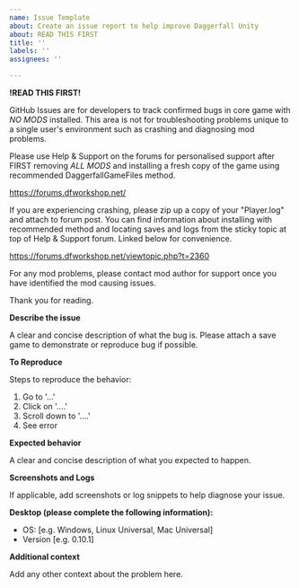```yaml
---
name: Issue Template
about: Create an issue report to help improve Daggerfall Unity
about: READ THIS FIRST
title: ''
labels: ''
assignees: ''

---
```


**!READ THIS FIRST!**

GitHub Issues are for developers to track confirmed bugs in core game with _NO MODS_ installed. This area is not for troubleshooting problems unique to a single user's environment such as crashing and diagnosing mod problems.

Please use Help & Support on the forums for personalised support after FIRST removing _ALL MODS_ and installing a fresh copy of the game using recommended DaggerfallGameFiles method.

https://forums.dfworkshop.net/

If you are experiencing crashing, please zip up a copy of your "Player.log" and attach to forum post. You can find information about installing with recommended method and locating saves and logs from the sticky topic at top of Help & Support forum. Linked below for convenience.

https://forums.dfworkshop.net/viewtopic.php?t=2360

For any mod problems, please contact mod author for support once you have identified the mod causing issues.

Thank you for reading.


**Describe the issue**

A clear and concise description of what the bug is. Please attach a save game to demonstrate or reproduce bug if possible.

**To Reproduce**

Steps to reproduce the behavior:
1. Go to '...'
2. Click on '....'
3. Scroll down to '....'
4. See error

**Expected behavior**

A clear and concise description of what you expected to happen.

**Screenshots and Logs**

If applicable, add screenshots or log snippets to help diagnose your issue.

**Desktop (please complete the following information):**

 - OS: [e.g. Windows, Linux Universal, Mac Universal]
 - Version [e.g. 0.10.1]

**Additional context**

Add any other context about the problem here.
